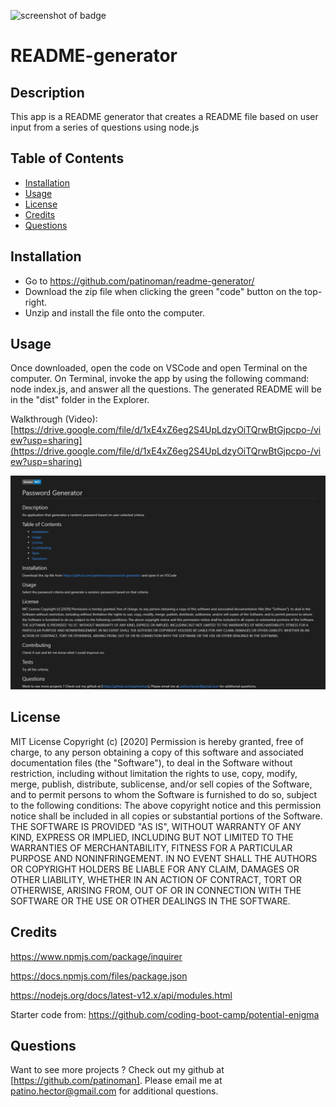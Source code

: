 ![screenshot of badge](https://img.shields.io/badge/license-MIT-blue.svg)

# README-generator

## Description

This app is a README generator that creates a README file based on user input from a series of questions using node.js

## Table of Contents

- [Installation](#installation)
- [Usage](#usage)
- [License](#license)
- [Credits](#credits)
- [Questions](#questions)

## Installation

- Go to https://github.com/patinoman/readme-generator/
- Download the zip file when clicking the green "code" button on the top-right.
- Unzip and install the file onto the computer.

## Usage

Once downloaded, open the code on VSCode and open Terminal on the computer. On Terminal, invoke the app by using the following command: node index.js, and answer all the questions. The generated README will be in the "dist" folder in the Explorer.

Walkthrough (Video): [https://drive.google.com/file/d/1xE4xZ6eg2S4UpLdzyOiTQrwBtGjpcpo-/view?usp=sharing](https://drive.google.com/file/d/1xE4xZ6eg2S4UpLdzyOiTQrwBtGjpcpo-/view?usp=sharing)

![screenshot of generated README](./images/password-generator-readme.PNG?raw=true)

## License

MIT License
Copyright (c) [2020]
Permission is hereby granted, free of charge, to any person obtaining a copy
of this software and associated documentation files (the "Software"), to deal
in the Software without restriction, including without limitation the rights
to use, copy, modify, merge, publish, distribute, sublicense, and/or sell
copies of the Software, and to permit persons to whom the Software is
furnished to do so, subject to the following conditions:
The above copyright notice and this permission notice shall be included in all
copies or substantial portions of the Software.
THE SOFTWARE IS PROVIDED "AS IS", WITHOUT WARRANTY OF ANY KIND, EXPRESS OR
IMPLIED, INCLUDING BUT NOT LIMITED TO THE WARRANTIES OF MERCHANTABILITY,
FITNESS FOR A PARTICULAR PURPOSE AND NONINFRINGEMENT. IN NO EVENT SHALL THE
AUTHORS OR COPYRIGHT HOLDERS BE LIABLE FOR ANY CLAIM, DAMAGES OR OTHER
LIABILITY, WHETHER IN AN ACTION OF CONTRACT, TORT OR OTHERWISE, ARISING FROM,
OUT OF OR IN CONNECTION WITH THE SOFTWARE OR THE USE OR OTHER DEALINGS IN THE
SOFTWARE.

## Credits

https://www.npmjs.com/package/inquirer

https://docs.npmjs.com/files/package.json

https://nodejs.org/docs/latest-v12.x/api/modules.html

Starter code from:
https://github.com/coding-boot-camp/potential-enigma

## Questions

Want to see more projects ? Check out my github at [https://github.com/patinoman].
Please email me at patino.hector@gmail.com for additional questions.
